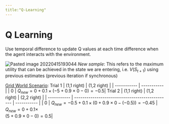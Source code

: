 ```yaml
---
title:"Q-Learning"
---
```

# Q Learning
Use temporal difference to update Q values at each time difference when the agent interacts with the environment.

![Pasted image 20220415193044](Pics/Pasted%20image%2020220415193044.png)
_New sample_: This refers to the maximum utility that can be achieved in the state we are entering, i.e. $V(S_{t+1})$ using previous estimates (previous iteration if synchronous)

[Grid World Scenario](Notes/Grid%20World%20Scenario.md):
Trial 1
| (1,1 right) | (1,2 right) |
| ----------- | ----------- |
| 0           | $Q_{new}=0+0.1\times(-5+0.9\times0-0)=-0.5$|
Trial 2
| (1,1 right) | (1,2 right)                                     | (2,2 right) |
| ----------- | ----------------------------------------------- | ----------- |
| 0           | $Q_{new}=-0.5+0.1\times(0+0.9\times0-(-0.5))=-0.45$ | $Q_{new}=0+0.1\times$<br>$(5+0.9\times0-0)=0.5$|

